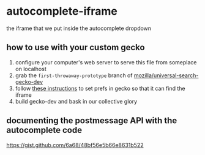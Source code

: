 # autocomplete-iframe
the iframe that we put inside the autocomplete dropdown

## how to use with your custom gecko

1. configure your computer's web server to serve this file from someplace on localhost
2. grab the `first-throwaway-prototype` branch of [mozilla/universal-search-gecko-dev](https://github.com/mozilla/universal-search-gecko-dev/tree/first-throwaway-prototype)
3. follow [these instructions](https://github.com/mozilla/universal-search-content/tree/444a5e4c646e9523e8835de8c662567ee74cf2e6#how-to-use-with-your-custom-gecko) to set prefs in gecko so that it can find the iframe
4. build gecko-dev and bask in our collective glory

## documenting the postmessage API with the autocomplete code

https://gist.github.com/6a68/48bf56e5b66e8631b522
